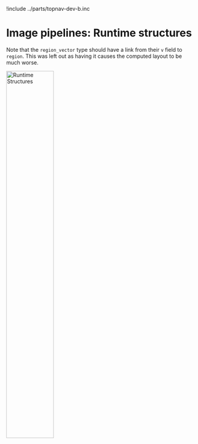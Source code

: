 !include ../parts/topnav-dev-b.inc

# Image pipelines: Runtime structures

Note that the `region_vector` type should have a link from their `v` field to `region`.
This was left out as having it causes the computed layout to be much worse.

[<img alt='Runtime Structures' src='figures/runtime-structures.svg' style='width:50%;'>](figures/runtime-structures.svg)
